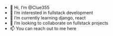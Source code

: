 - 👋 Hi, I’m @Clue355
- 👀 I’m interested in fullstack development
- 🌱 I’m currently learning django, react
- 💞️ I’m looking to collaborate on fullstack projects
- 📫 You can reach out to me here

<!---
Clue355/Clue355 is a ✨ special ✨ repository because its `README.md` (this file) appears on your GitHub profile.
You can click the Preview link to take a look at your changes.
--->

